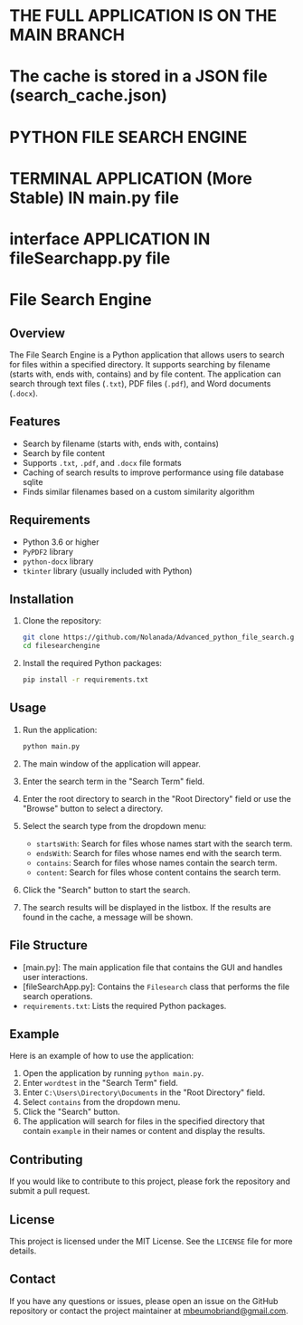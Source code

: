# THE FULL APPLICATION IS ON THE MAIN BRANCH

# The cache is stored in a JSON file (search_cache.json)


# PYTHON FILE SEARCH ENGINE
# TERMINAL APPLICATION (More Stable) IN main.py file
# interface APPLICATION IN fileSearchapp.py file

# File Search Engine

## Overview
The File Search Engine is a Python application that allows users to search for files within a specified directory. It supports searching by filename (starts with, ends with, contains) and by file content. The application can search through text files (`.txt`), PDF files (`.pdf`), and Word documents (`.docx`).

## Features
- Search by filename (starts with, ends with, contains)
- Search by file content
- Supports `.txt`, `.pdf`, and `.docx` file formats
- Caching of search results to improve performance using file database sqlite
- Finds similar filenames based on a custom similarity algorithm

## Requirements
- Python 3.6 or higher
- `PyPDF2` library
- `python-docx` library
- `tkinter` library (usually included with Python)

## Installation
1. Clone the repository:
    ```sh
    git clone https://github.com/Nolanada/Advanced_python_file_search.git
    cd filesearchengine
    ```

2. Install the required Python packages:
    ```sh
    pip install -r requirements.txt
    ```

## Usage
1. Run the application:
    ```sh
    python main.py
    ```

2. The main window of the application will appear.

3. Enter the search term in the "Search Term" field.

4. Enter the root directory to search in the "Root Directory" field or use the "Browse" button to select a directory.

5. Select the search type from the dropdown menu:
    - `startsWith`: Search for files whose names start with the search term.
    - `endsWith`: Search for files whose names end with the search term.
    - `contains`: Search for files whose names contain the search term.
    - `content`: Search for files whose content contains the search term.

6. Click the "Search" button to start the search.

7. The search results will be displayed in the listbox. If the results are found in the cache, a message will be shown.

## File Structure
- [main.py]: The main application file that contains the GUI and handles user interactions.
- [fileSearchApp.py]: Contains the `Filesearch` class that performs the file search operations.
- `requirements.txt`: Lists the required Python packages.

## Example
Here is an example of how to use the application:

1. Open the application by running `python main.py`.
2. Enter `wordtest` in the "Search Term" field.
3. Enter `C:\Users\Directory\Documents` in the "Root Directory" field.
4. Select `contains` from the dropdown menu.
5. Click the "Search" button.
6. The application will search for files in the specified directory that contain `example` in their names or content and display the results.

## Contributing
If you would like to contribute to this project, please fork the repository and submit a pull request.

## License
This project is licensed under the MIT License. See the `LICENSE` file for more details.

## Contact
If you have any questions or issues, please open an issue on the GitHub repository or contact the project maintainer at mbeumobriand@gmail.com.

